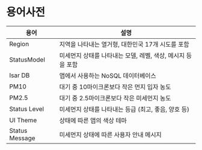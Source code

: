 # 용어사전

| 용어 | 설명 |
|------|------|
| Region | 지역을 나타내는 열거형, 대한민국 17개 시도를 포함 |
| StatusModel | 미세먼지 상태를 나타내는 모델, 레벨, 색상, 메시지 등을 포함 |
| Isar DB | 앱에서 사용하는 NoSQL 데이터베이스 |
| PM10 | 대기 중 10마이크론보다 작은 먼지 입자 농도 |
| PM2.5 | 대기 중 2.5마이크론보다 작은 미세먼지 농도 |
| Status Level | 미세먼지 상태를 나타내는 등급 (최고, 좋음, 양호 등) |
| UI Theme | 상태에 따른 앱의 색상 테마 |
| Status Message | 미세먼지 상태에 따른 사용자 안내 메시지 |

